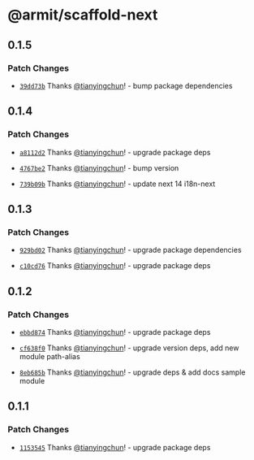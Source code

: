 # @armit/scaffold-next

## 0.1.5

### Patch Changes

- [`39dd73b`](https://github.com/armitjs/armit/commit/39dd73b153e2d2225faad6bb3bae466776036151) Thanks [@tianyingchun](https://github.com/tianyingchun)! - bump package dependencies

## 0.1.4

### Patch Changes

- [`a8112d2`](https://github.com/armitjs/armit/commit/a8112d250100e67b1a29ebe0205aace5f64b81ae) Thanks [@tianyingchun](https://github.com/tianyingchun)! - upgrade package deps

- [`4767be2`](https://github.com/armitjs/armit/commit/4767be207626f68e217294b955e76877404913b5) Thanks [@tianyingchun](https://github.com/tianyingchun)! - bump version

- [`739b09b`](https://github.com/armitjs/armit/commit/739b09b8358fc362a81864b4dc917a328792f59a) Thanks [@tianyingchun](https://github.com/tianyingchun)! - update next 14 i18n-next

## 0.1.3

### Patch Changes

- [`929bd02`](https://github.com/armitjs/armit/commit/929bd0207ae5d47d39e84f052fe10b848267ea96) Thanks [@tianyingchun](https://github.com/tianyingchun)! - upgrade package dependencies

- [`c10cd76`](https://github.com/armitjs/armit/commit/c10cd76a313a4f0c5386214e86bc2c7efba43039) Thanks [@tianyingchun](https://github.com/tianyingchun)! - upgrade package deps

## 0.1.2

### Patch Changes

- [`ebbd874`](https://github.com/armitjs/armit/commit/ebbd8748dc422e4f368a167bc0646d04b99529a1) Thanks [@tianyingchun](https://github.com/tianyingchun)! - upgrade package deps

- [`cf638f0`](https://github.com/armitjs/armit/commit/cf638f0834e5f19b9f08cfb7f1c19574cfd68cf8) Thanks [@tianyingchun](https://github.com/tianyingchun)! - upgrade version deps, add new module path-alias

- [`8eb685b`](https://github.com/armitjs/armit/commit/8eb685b1acf6504756f29ba8c262b5cc4f88fa43) Thanks [@tianyingchun](https://github.com/tianyingchun)! - upgrade deps & add docs sample module

## 0.1.1

### Patch Changes

- [`1153545`](https://github.com/armitjs/armit/commit/11535454cbce9c7cf4e07eec814f3436e3e73385) Thanks [@tianyingchun](https://github.com/tianyingchun)! - upgrade package deps
